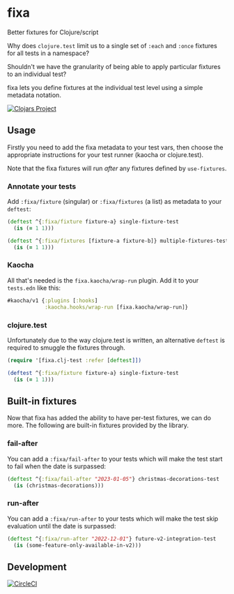 # fixa

Better fixtures for Clojure/script

Why does `clojure.test` limit us to a single set of `:each` and `:once` fixtures for all tests in a namespace?

Shouldn't we have the granularity of being able to apply particular fixtures to an individual test?

fixa lets you define fixtures at the individual test level using a simple metadata notation.

[![Clojars Project](https://img.shields.io/clojars/v/com.github.oliyh/fixa.svg)](https://clojars.org/com.github.oliyh/fixa)

## Usage

Firstly you need to add the fixa metadata to your test vars, then choose the appropriate instructions for your test runner (kaocha or clojure.test).

Note that the fixa fixtures will run _after_ any fixtures defined by `use-fixtures`.

### Annotate your tests

Add `:fixa/fixture` (singular) or `:fixa/fixtures` (a list) as metadata to your `deftest`:

```clj
(deftest ^{:fixa/fixture fixture-a} single-fixture-test
  (is (= 1 1)))

(deftest ^{:fixa/fixtures [fixture-a fixture-b]} multiple-fixtures-test
  (is (= 1 1)))
```

### Kaocha

All that's needed is the `fixa.kaocha/wrap-run` plugin. Add it to your `tests.edn` like this:

```clj
#kaocha/v1 {:plugins [:hooks]
            :kaocha.hooks/wrap-run [fixa.kaocha/wrap-run]}
```

### clojure.test

Unfortunately due to the way clojure.test is written, an alternative `deftest` is required to smuggle the fixtures through.

```clj
(require '[fixa.clj-test :refer [deftest]])

(deftest ^{:fixa/fixture fixture-a} single-fixture-test
  (is (= 1 1)))
```

## Built-in fixtures

Now that fixa has added the ability to have per-test fixtures, we can do more.
The following are built-in fixtures provided by the library.

### fail-after

You can add a `:fixa/fail-after` to your tests which will make the test start to fail when the date is surpassed:

```clj
(deftest ^{:fixa/fail-after "2023-01-05"} christmas-decorations-test
  (is (christmas-decorations)))
```

### run-after

You can add a `:fixa/run-after` to your tests which will make the test skip evaluation until the date is surpassed:

```clj
(deftest ^{:fixa/run-after "2022-12-01"} future-v2-integration-test
  (is (some-feature-only-available-in-v2)))
```

## Development

[![CircleCI](https://circleci.com/gh/oliyh/fixa/tree/main.svg?style=svg)](https://circleci.com/gh/oliyh/fixa/tree/main)
